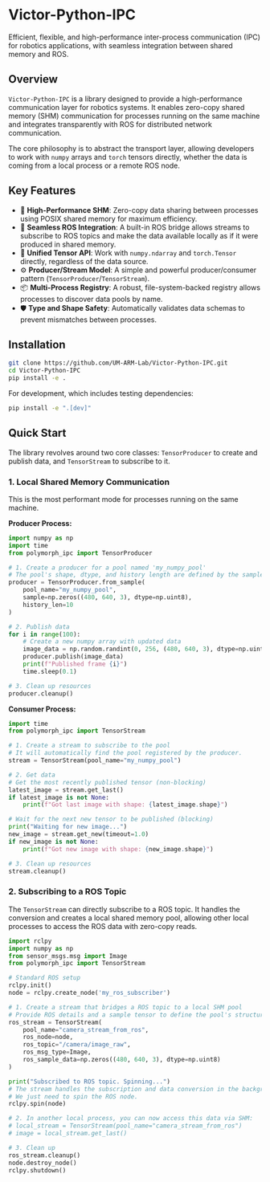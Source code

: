 # Victor-Python-IPC

Efficient, flexible, and high-performance inter-process communication (IPC) for robotics applications, with seamless integration between shared memory and ROS.

## Overview

`Victor-Python-IPC` is a library designed to provide a high-performance communication layer for robotics systems. It enables zero-copy shared memory (SHM) communication for processes running on the same machine and integrates transparently with ROS for distributed network communication.

The core philosophy is to abstract the transport layer, allowing developers to work with `numpy` arrays and `torch` tensors directly, whether the data is coming from a local process or a remote ROS node.

## Key Features

- 🚀 **High-Performance SHM**: Zero-copy data sharing between processes using POSIX shared memory for maximum efficiency.
- 🤖 **Seamless ROS Integration**: A built-in ROS bridge allows streams to subscribe to ROS topics and make the data available locally as if it were produced in shared memory.
- 🧠 **Unified Tensor API**: Work with `numpy.ndarray` and `torch.Tensor` directly, regardless of the data source.
- ⚙️ **Producer/Stream Model**: A simple and powerful producer/consumer pattern (`TensorProducer`/`TensorStream`).
- 📦 **Multi-Process Registry**: A robust, file-system-backed registry allows processes to discover data pools by name.
- 🛡️ **Type and Shape Safety**: Automatically validates data schemas to prevent mismatches between processes.

## Installation

```bash
git clone https://github.com/UM-ARM-Lab/Victor-Python-IPC.git
cd Victor-Python-IPC
pip install -e .
```

For development, which includes testing dependencies:
```bash
pip install -e ".[dev]"
```

## Quick Start

The library revolves around two core classes: `TensorProducer` to create and publish data, and `TensorStream` to subscribe to it.

### 1. Local Shared Memory Communication

This is the most performant mode for processes running on the same machine.

**Producer Process:**
```python
import numpy as np
import time
from polymorph_ipc import TensorProducer

# 1. Create a producer for a pool named 'my_numpy_pool'
# The pool's shape, dtype, and history length are defined by the sample array.
producer = TensorProducer.from_sample(
    pool_name="my_numpy_pool",
    sample=np.zeros((480, 640, 3), dtype=np.uint8),
    history_len=10
)

# 2. Publish data
for i in range(100):
    # Create a new numpy array with updated data
    image_data = np.random.randint(0, 256, (480, 640, 3), dtype=np.uint8)
    producer.publish(image_data)
    print(f"Published frame {i}")
    time.sleep(0.1)

# 3. Clean up resources
producer.cleanup()
```

**Consumer Process:**
```python
import time
from polymorph_ipc import TensorStream

# 1. Create a stream to subscribe to the pool
# It will automatically find the pool registered by the producer.
stream = TensorStream(pool_name="my_numpy_pool")

# 2. Get data
# Get the most recently published tensor (non-blocking)
latest_image = stream.get_last()
if latest_image is not None:
    print(f"Got last image with shape: {latest_image.shape}")

# Wait for the next new tensor to be published (blocking)
print("Waiting for new image...")
new_image = stream.get_new(timeout=1.0)
if new_image is not None:
    print(f"Got new image with shape: {new_image.shape}")

# 3. Clean up resources
stream.cleanup()
```

### 2. Subscribing to a ROS Topic

The `TensorStream` can directly subscribe to a ROS topic. It handles the conversion and creates a local shared memory pool, allowing other local processes to access the ROS data with zero-copy reads.

```python
import rclpy
import numpy as np
from sensor_msgs.msg import Image
from polymorph_ipc import TensorStream

# Standard ROS setup
rclpy.init()
node = rclpy.create_node('my_ros_subscriber')

# 1. Create a stream that bridges a ROS topic to a local SHM pool
# Provide ROS details and a sample tensor to define the pool's structure.
ros_stream = TensorStream(
    pool_name="camera_stream_from_ros",
    ros_node=node,
    ros_topic="/camera/image_raw",
    ros_msg_type=Image,
    ros_sample_data=np.zeros((480, 640, 3), dtype=np.uint8)
)

print("Subscribed to ROS topic. Spinning...")
# The stream handles the subscription and data conversion in the background.
# We just need to spin the ROS node.
rclpy.spin(node)

# 2. In another local process, you can now access this data via SHM:
# local_stream = TensorStream(pool_name="camera_stream_from_ros")
# image = local_stream.get_last()

# 3. Clean up
ros_stream.cleanup()
node.destroy_node()
rclpy.shutdown()
```
